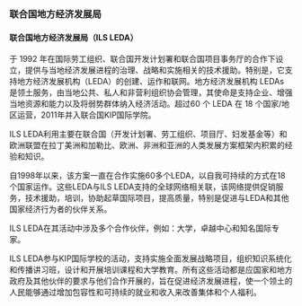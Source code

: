 ### 联合国地方经济发展局

#### 联合国地方经济发展局（ILS LEDA）

于 1992 年在国际劳工组织、联合国开发计划署和联合国项目事务厅的合作下设立，提供与当地经济发展进程的治理、战略和实施相关的技术援助。特别是，它支持地方经济发展机构（LEDA）的创建、运作和联网。地方经济发展机构 LEDAs 是领土服务，由当地公共、私人和非营利组织协会管理，其使命是支持企业、增强当地资源和能力以及将弱势群体纳入经济活动。超过60 个 LEDA 在 18 个国家/地区运营，2011年并入联合国KIP国际学院。

ILS LEDA利用主要在联合国（开发计划署、劳工组织、项目厅、妇发基金等）和欧洲联盟在拉丁美洲和加勒比、欧洲、非洲和亚洲的人类发展方案框架内积累的经验和知识。

自1998年以来，该方案一直在合作实施60多个LEDA，以自我可持续的方式在18个国家运作。这些LEDA与ILS LEDA支持的全球网络相关联，该网络提供促销服务，技术援助，培训，协助起草国际项目，提高质量，特别是促进与LEDA和其他国家经济行为者的伙伴关系。

ILS LEDA在其活动中涉及多个合作伙伴，例如：大学，卓越中心和知名国际专家。

ILS LEDA参与KIP国际学校的活动，支持实施全面发展战略项目，组织知识系统化和传播讲习班，设计和开展培训课程和大学教育。所有这些活动都是应国家和地方政府及其他伙伴的要求与他们合作开展的，旨在促进经济发展进程，使一个领土的人民能够通过增加包容性和可持续的就业和收入来改善集体和个人福利。
